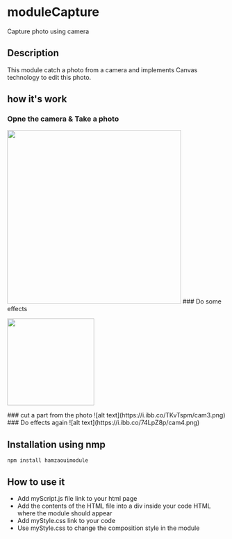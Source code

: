# moduleCapture
Capture photo using camera
## Description 
This module catch a photo from a camera and implements Canvas technology to edit this photo.
## how it's work
### Opne the camera & Take a photo
<img src="https://i.ibb.co/rkvnsM3/cam1.png" width="400"/>
### Do some effects
<p>
<img src="https://i.ibb.co/DRRtKNJ/cam2.png" width="200"/>
 </p>
### cut a part from the photo
![alt text](https://i.ibb.co/TKvTspm/cam3.png)
### Do effects again
![alt text](https://i.ibb.co/74LpZ8p/cam4.png)

## Installation using nmp
```
npm install hamzaouimodule
```
## How to use it
* Add myScript.js file link to your html page
* Add the contents of the HTML file into a div inside your code HTML where the module should appear
* Add myStyle.css link to your code
* Use myStyle.css to change the composition style in the module

